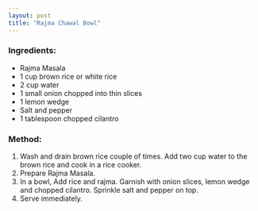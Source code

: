 ```yaml
---
layout: post
title: "Rajma Chawal Bowl"
---
```




### Ingredients: 
* Rajma Masala
* 1 cup brown rice or white rice
* 2 cup water
* 1 small onion chopped into thin slices
* 1 lemon wedge
* Salt and pepper
* 1 tablespoon chopped cilantro

### Method: 
1. Wash and drain brown rice couple of times. Add two cup water to the brown rice and cook in a rice cooker. 
2. Prepare Rajma Masala.
3. In a bowl, Add rice and rajma. Garnish with onion slices, lemon wedge and chopped cilantro. Sprinkle salt and pepper on top. 
4. Serve immediately.